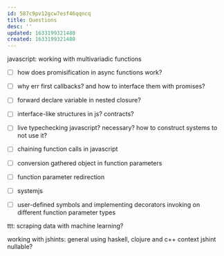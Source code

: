 ```yaml
---
id: 587c9pv12gcw7esf46qqncq
title: Questions
desc: ''
updated: 1633199321480
created: 1633199321480
---
```


javascript:
 working with multivariadic functions
 - [ ] how does promisification in async functions work?

 - [ ] why err first callbacks? and how to interface them with promises?
 - [ ] forward declare variable in nested closure?
 - [ ] interface-like structures in js? contracts?
 - [ ] live typechecking javascript? necessary? how to construct systems to not use it?
 - [ ] chaining function calls in javascript
 - [ ] conversion gathered object in function parameters
 - [ ] function parameter redirection
 - [ ] systemjs
 - [ ] user-defined symbols and implementing decorators invoking on different function parameter types

ttt:
scraping data with machine learning?

working with jshints:
 general using haskell, clojure and c++ context
 jshint nullable?
